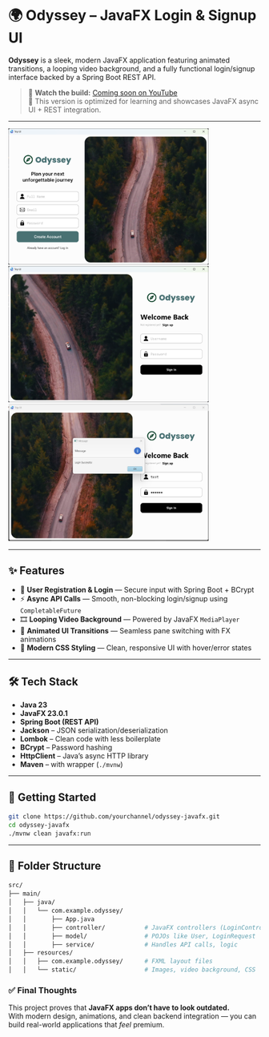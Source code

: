 # 🌍 Odyssey – JavaFX Login & Signup UI

**Odyssey** is a sleek, modern JavaFX application featuring animated transitions, a looping video background, and a fully functional login/signup interface backed by a Spring Boot REST API.

> 🎥 **Watch the build:** [Coming soon on YouTube](https://youtube.com/@yourchannel)  
> 🔁 This version is optimized for learning and showcases JavaFX async UI + REST integration.

---

<p float="left">
  <img src="src/main/resources/static/demo/img.png" width="400"/>
  <img src="src/main/resources/static/demo/img_1.png" width="400"/>
  <img src="src/main/resources/static/demo/img_2.png" width="400"/>
</p>

---

## ✨ Features

- 🔐 **User Registration & Login** — Secure input with Spring Boot + BCrypt
- ⚡ **Async API Calls** — Smooth, non-blocking login/signup using `CompletableFuture`
- 🎞️ **Looping Video Background** — Powered by JavaFX `MediaPlayer`
- 🧭 **Animated UI Transitions** — Seamless pane switching with FX animations
- 🎨 **Modern CSS Styling** — Clean, responsive UI with hover/error states

---

## 🛠️ Tech Stack

- **Java 23**
- **JavaFX 23.0.1**
- **Spring Boot (REST API)**
- **Jackson** – JSON serialization/deserialization
- **Lombok** – Clean code with less boilerplate
- **BCrypt** – Password hashing
- **HttpClient** – Java’s async HTTP library
- **Maven** – with wrapper (`./mvnw`)

---

## 🚀 Getting Started

```bash
git clone https://github.com/yourchannel/odyssey-javafx.git
cd odyssey-javafx
./mvnw clean javafx:run
```

---

## 📂 Folder Structure

```bash
src/
├── main/
│   ├── java/
│   │   └── com.example.odyssey/
│   │       ├── App.java
│   │       ├── controller/           # JavaFX controllers (LoginController, etc.)
│   │       ├── model/                # POJOs like User, LoginRequest
│   │       ├── service/              # Handles API calls, logic
│   ├── resources/
│   │   ├── com.example.odyssey/      # FXML layout files
│   │   └── static/                   # Images, video background, CSS
```



### ✅ Final Thoughts

This project proves that **JavaFX apps don’t have to look outdated.**  
With modern design, animations, and clean backend integration — you can build real-world applications that *feel* premium.